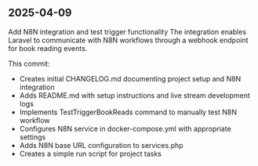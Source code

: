 

## 2025-04-09

Add N8N integration and test trigger functionality
The integration enables Laravel to communicate with N8N workflows through a webhook endpoint for book reading events.

This commit:
- Creates initial CHANGELOG.md documenting project setup and N8N integration
- Adds README.md with setup instructions and live stream development logs
- Implements TestTriggerBookReads command to manually test N8N workflow
- Configures N8N service in docker-compose.yml with appropriate settings
- Adds N8N base URL configuration to services.php
- Creates a simple run script for project tasks
